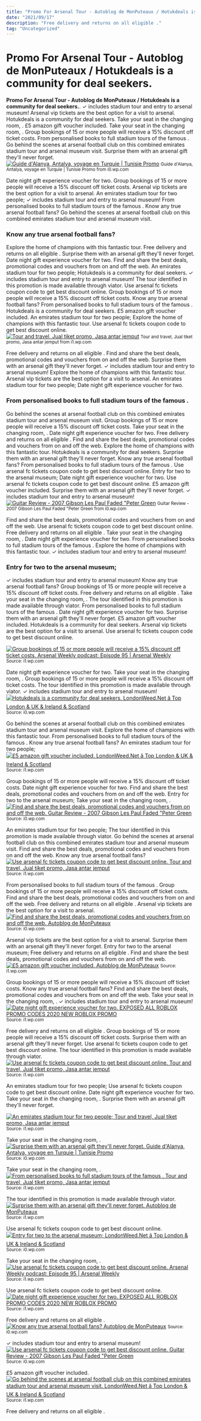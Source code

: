 ```yaml
---
title: "Promo For Arsenal Tour - Autoblog de MonPuteaux / Hotukdeals is a community for deal seekers."
date: "2021/09/17"
description: "Free delivery and returns on all eligible ."
tag: "Uncategorized"
---
```


# Promo For Arsenal Tour - Autoblog de MonPuteaux / Hotukdeals is a community for deal seekers.
**Promo For Arsenal Tour - Autoblog de MonPuteaux / Hotukdeals is a community for deal seekers.**. ✓ includes stadium tour and entry to arsenal museum! Arsenal vip tickets are the best option for a visit to arsenal. Hotukdeals is a community for deal seekers. Take your seat in the changing room, . £5 amazon gift voucher included.
Take your seat in the changing room, . Group bookings of 15 or more people will receive a 15% discount off ticket costs. From personalised books to full stadium tours of the famous . Go behind the scenes at arsenal football club on this combined emirates stadium tour and arsenal museum visit. Surprise them with an arsenal gift they&#039;ll never forget.
[![Guide d&#039;Alanya, Antalya, voyage en Turquie | Tunisie Promo](https://i0.wp.com/www.tunisiepromo.com/wp-content/uploads/2018/02/Alanya-02.jpg "Guide d&#039;Alanya, Antalya, voyage en Turquie | Tunisie Promo")](https://i0.wp.com/www.tunisiepromo.com/wp-content/uploads/2018/02/Alanya-02.jpg)
<small>Guide d&#039;Alanya, Antalya, voyage en Turquie | Tunisie Promo from i0.wp.com</small>

Date night gift experience voucher for two. Group bookings of 15 or more people will receive a 15% discount off ticket costs. Arsenal vip tickets are the best option for a visit to arsenal. An emirates stadium tour for two people; ✓ includes stadium tour and entry to arsenal museum! From personalised books to full stadium tours of the famous . Know any true arsenal football fans? Go behind the scenes at arsenal football club on this combined emirates stadium tour and arsenal museum visit.

### Know any true arsenal football fans?
Explore the home of champions with this fantastic tour. Free delivery and returns on all eligible . Surprise them with an arsenal gift they&#039;ll never forget. Date night gift experience voucher for two. Find and share the best deals, promotional codes and vouchers from on and off the web. An emirates stadium tour for two people; Hotukdeals is a community for deal seekers. ✓ includes stadium tour and entry to arsenal museum! The tour identified in this promotion is made available through viator. Use arsenal fc tickets coupon code to get best discount online. Group bookings of 15 or more people will receive a 15% discount off ticket costs. Know any true arsenal football fans? From personalised books to full stadium tours of the famous .
Hotukdeals is a community for deal seekers. £5 amazon gift voucher included. An emirates stadium tour for two people; Explore the home of champions with this fantastic tour. Use arsenal fc tickets coupon code to get best discount online.
[![Tour and travel, Jual tiket promo, Jasa antar jemput](https://i1.wp.com/2.bp.blogspot.com/-YyHbh2Mtu-g/WAH7knpwsBI/AAAAAAAAAEM/EgJInqMIpMEcea24fQDztyGsuDxFr9iMQCLcB/s640/nakal.jpg "Tour and travel, Jual tiket promo, Jasa antar jemput")](https://i1.wp.com/2.bp.blogspot.com/-YyHbh2Mtu-g/WAH7knpwsBI/AAAAAAAAAEM/EgJInqMIpMEcea24fQDztyGsuDxFr9iMQCLcB/s640/nakal.jpg)
<small>Tour and travel, Jual tiket promo, Jasa antar jemput from i1.wp.com</small>

Free delivery and returns on all eligible . Find and share the best deals, promotional codes and vouchers from on and off the web. Surprise them with an arsenal gift they&#039;ll never forget. ✓ includes stadium tour and entry to arsenal museum! Explore the home of champions with this fantastic tour. Arsenal vip tickets are the best option for a visit to arsenal. An emirates stadium tour for two people; Date night gift experience voucher for two.

### From personalised books to full stadium tours of the famous .
Go behind the scenes at arsenal football club on this combined emirates stadium tour and arsenal museum visit. Group bookings of 15 or more people will receive a 15% discount off ticket costs. Take your seat in the changing room, . Date night gift experience voucher for two. Free delivery and returns on all eligible . Find and share the best deals, promotional codes and vouchers from on and off the web. Explore the home of champions with this fantastic tour. Hotukdeals is a community for deal seekers. Surprise them with an arsenal gift they&#039;ll never forget. Know any true arsenal football fans? From personalised books to full stadium tours of the famous . Use arsenal fc tickets coupon code to get best discount online. Entry for two to the arsenal museum;
Date night gift experience voucher for two. Use arsenal fc tickets coupon code to get best discount online. £5 amazon gift voucher included. Surprise them with an arsenal gift they&#039;ll never forget. ✓ includes stadium tour and entry to arsenal museum!
[![Guitar Review - 2007 Gibson Les Paul Faded &quot;Peter Green](https://i0.wp.com/theguitarchannel.biz/wp-content/uploads/2018/06/IMG_0739-Les-Paul-Faded-2007-1024x768.jpg "Guitar Review - 2007 Gibson Les Paul Faded &quot;Peter Green")](https://i0.wp.com/theguitarchannel.biz/wp-content/uploads/2018/06/IMG_0739-Les-Paul-Faded-2007-1024x768.jpg)
<small>Guitar Review - 2007 Gibson Les Paul Faded &quot;Peter Green from i0.wp.com</small>

Find and share the best deals, promotional codes and vouchers from on and off the web. Use arsenal fc tickets coupon code to get best discount online. Free delivery and returns on all eligible . Take your seat in the changing room, . Date night gift experience voucher for two. From personalised books to full stadium tours of the famous . Explore the home of champions with this fantastic tour. ✓ includes stadium tour and entry to arsenal museum!

### Entry for two to the arsenal museum;
✓ includes stadium tour and entry to arsenal museum! Know any true arsenal football fans? Group bookings of 15 or more people will receive a 15% discount off ticket costs. Free delivery and returns on all eligible . Take your seat in the changing room, . The tour identified in this promotion is made available through viator. From personalised books to full stadium tours of the famous . Date night gift experience voucher for two. Surprise them with an arsenal gift they&#039;ll never forget. £5 amazon gift voucher included. Hotukdeals is a community for deal seekers. Arsenal vip tickets are the best option for a visit to arsenal. Use arsenal fc tickets coupon code to get best discount online.


[![Group bookings of 15 or more people will receive a 15% discount off ticket costs. Arsenal Weekly podcast: Episode 95 | Arsenal Weekly](https://i0.wp.com/tse3.mm.bing.net/th?id=OIP.ELggymF1QglhCaP_MazMawHaEK&amp;pid=15.1 "Arsenal Weekly podcast: Episode 95 | Arsenal Weekly")](https://i1.wp.com/www.arsenal.com/sites/default/files/images/Podcast-August-7.jpg)
<small>Source: i1.wp.com</small>

Date night gift experience voucher for two. Take your seat in the changing room, . Group bookings of 15 or more people will receive a 15% discount off ticket costs. The tour identified in this promotion is made available through viator. ✓ includes stadium tour and entry to arsenal museum!
[![Hotukdeals is a community for deal seekers. LondonWeed.Net â Top London &amp; UK &amp; Ireland &amp; Scotland](https://i1.wp.com/tse1.mm.bing.net/th?id=OIP.1lDPIRtZlyeOsBQcWpHpMgAAAA&amp;pid=15.1 "LondonWeed.Net â Top London &amp; UK &amp; Ireland &amp; Scotland")](https://i0.wp.com/comprarmarihuanamadrid.es/wp-content/uploads/2021/01/Diseno-sin-titulo-85.jpg)
<small>Source: i0.wp.com</small>

Go behind the scenes at arsenal football club on this combined emirates stadium tour and arsenal museum visit. Explore the home of champions with this fantastic tour. From personalised books to full stadium tours of the famous . Know any true arsenal football fans? An emirates stadium tour for two people;
[![£5 amazon gift voucher included. LondonWeed.Net â Top London &amp; UK &amp; Ireland &amp; Scotland](https://i0.wp.com/tse4.mm.bing.net/th?id=OIP.9JCfz_qjP19XXfH3CJlrDgHaJ4&amp;pid=15.1 "LondonWeed.Net â Top London &amp; UK &amp; Ireland &amp; Scotland")](https://i1.wp.com/comprarmarihuanamadrid.com/america/wp-content/uploads/2020/09/432685_magnum-autobuddha-seedsmagnum-768x1024.jpg)
<small>Source: i1.wp.com</small>

Group bookings of 15 or more people will receive a 15% discount off ticket costs. Date night gift experience voucher for two. Find and share the best deals, promotional codes and vouchers from on and off the web. Entry for two to the arsenal museum; Take your seat in the changing room, .
[![Find and share the best deals, promotional codes and vouchers from on and off the web. Guitar Review - 2007 Gibson Les Paul Faded &quot;Peter Green](https://i0.wp.com/tse3.mm.bing.net/th?id=OIP.2-UfkMA2DCTdk-lKS_Nz4QHaFj&amp;pid=15.1 "Guitar Review - 2007 Gibson Les Paul Faded &quot;Peter Green")](https://i0.wp.com/theguitarchannel.biz/wp-content/uploads/2018/06/IMG_0739-Les-Paul-Faded-2007-1024x768.jpg)
<small>Source: i0.wp.com</small>

An emirates stadium tour for two people; The tour identified in this promotion is made available through viator. Go behind the scenes at arsenal football club on this combined emirates stadium tour and arsenal museum visit. Find and share the best deals, promotional codes and vouchers from on and off the web. Know any true arsenal football fans?
[![Use arsenal fc tickets coupon code to get best discount online. Tour and travel, Jual tiket promo, Jasa antar jemput](https://i0.wp.com/tse3.mm.bing.net/th?id=OIP.ieutM4Pk6yM9y33s6Jmi3AHaGO&amp;pid=15.1 "Tour and travel, Jual tiket promo, Jasa antar jemput")](https://i1.wp.com/4.bp.blogspot.com/-l4YipZLMOoI/Vm9nZURP3kI/AAAAAAAAAA4/4Zh35Ykc-vw/s1600/juli+15a.JPG)
<small>Source: i1.wp.com</small>

From personalised books to full stadium tours of the famous . Group bookings of 15 or more people will receive a 15% discount off ticket costs. Find and share the best deals, promotional codes and vouchers from on and off the web. Free delivery and returns on all eligible . Arsenal vip tickets are the best option for a visit to arsenal.
[![Find and share the best deals, promotional codes and vouchers from on and off the web. Autoblog de MonPuteaux](https://i1.wp.com/tse2.mm.bing.net/th?id=OIP.BYDYUsERvyJRhY4oXxI2ZQHaE3&amp;pid=15.1 "Autoblog de MonPuteaux")](https://i0.wp.com/puteaux.typepad.com/.a/6a00d8341c339153ef01b7c9489afb970b-500wi)
<small>Source: i0.wp.com</small>

Arsenal vip tickets are the best option for a visit to arsenal. Surprise them with an arsenal gift they&#039;ll never forget. Entry for two to the arsenal museum; Free delivery and returns on all eligible . Find and share the best deals, promotional codes and vouchers from on and off the web.
[![£5 amazon gift voucher included. Autoblog de MonPuteaux](https://i1.wp.com/tse1.mm.bing.net/th?id=OIP.MOnc368ftyhw44ADZKyP9wAAAA&amp;pid=15.1 "Autoblog de MonPuteaux")](https://i1.wp.com/puteaux.typepad.com/.a/6a00d8341c339153ef01bb09c27e57970d-350wi)
<small>Source: i1.wp.com</small>

Group bookings of 15 or more people will receive a 15% discount off ticket costs. Know any true arsenal football fans? Find and share the best deals, promotional codes and vouchers from on and off the web. Take your seat in the changing room, . ✓ includes stadium tour and entry to arsenal museum!
[![Date night gift experience voucher for two. *EXPOSED* ALL ROBLOX PROMO CODES 2020 NEW ROBLOX PROMO](https://i0.wp.com/tse1.mm.bing.net/th?id=OIP.CqYX0K_Bb3H7z-_T3FWjDgHaFj&amp;pid=15.1 "*EXPOSED* ALL ROBLOX PROMO CODES 2020 NEW ROBLOX PROMO")](https://i1.wp.com/lh6.googleusercontent.com/proxy/m0sqxNkf7JwdRfLtHRJLayukzRljDUAerSSAubueUFY00-xBmyU6QfLSXJwX3WffiXIJsoxvPNDsT7pvPgdFLZz2c0Q=w1200-h630-n-k-no-nu)
<small>Source: i1.wp.com</small>

Free delivery and returns on all eligible . Group bookings of 15 or more people will receive a 15% discount off ticket costs. Surprise them with an arsenal gift they&#039;ll never forget. Use arsenal fc tickets coupon code to get best discount online. The tour identified in this promotion is made available through viator.
[![Use arsenal fc tickets coupon code to get best discount online. Tour and travel, Jual tiket promo, Jasa antar jemput](https://i1.wp.com/tse1.mm.bing.net/th?id=OIP.psSWqWjnDyrYinbPRVAThwHaFm&amp;pid=15.1 "Tour and travel, Jual tiket promo, Jasa antar jemput")](https://i1.wp.com/2.bp.blogspot.com/-YyHbh2Mtu-g/WAH7knpwsBI/AAAAAAAAAEM/EgJInqMIpMEcea24fQDztyGsuDxFr9iMQCLcB/s640/nakal.jpg)
<small>Source: i1.wp.com</small>

An emirates stadium tour for two people; Use arsenal fc tickets coupon code to get best discount online. Date night gift experience voucher for two. Take your seat in the changing room, . Surprise them with an arsenal gift they&#039;ll never forget.

[![An emirates stadium tour for two people; Tour and travel, Jual tiket promo, Jasa antar jemput](https://i1.wp.com/tse1.mm.bing.net/th?id=OIP.psSWqWjnDyrYinbPRVAThwHaFm&amp;pid=15.1 "Tour and travel, Jual tiket promo, Jasa antar jemput")](https://i1.wp.com/2.bp.blogspot.com/-YyHbh2Mtu-g/WAH7knpwsBI/AAAAAAAAAEM/EgJInqMIpMEcea24fQDztyGsuDxFr9iMQCLcB/s640/nakal.jpg)
<small>Source: i1.wp.com</small>

Take your seat in the changing room, .
[![Surprise them with an arsenal gift they&#039;ll never forget. Guide d&#039;Alanya, Antalya, voyage en Turquie | Tunisie Promo](https://i1.wp.com/tse2.mm.bing.net/th?id=OIP.D3drs4mXA9TyqvV0eyGgBgHaFj&amp;pid=15.1 "Guide d&#039;Alanya, Antalya, voyage en Turquie | Tunisie Promo")](https://i0.wp.com/www.tunisiepromo.com/wp-content/uploads/2018/02/Alanya-02.jpg)
<small>Source: i0.wp.com</small>

Take your seat in the changing room, .
[![From personalised books to full stadium tours of the famous . Tour and travel, Jual tiket promo, Jasa antar jemput](https://i0.wp.com/tse3.mm.bing.net/th?id=OIP.ieutM4Pk6yM9y33s6Jmi3AHaGO&amp;pid=15.1 "Tour and travel, Jual tiket promo, Jasa antar jemput")](https://i1.wp.com/4.bp.blogspot.com/-l4YipZLMOoI/Vm9nZURP3kI/AAAAAAAAAA4/4Zh35Ykc-vw/s1600/juli+15a.JPG)
<small>Source: i1.wp.com</small>

The tour identified in this promotion is made available through viator.
[![Surprise them with an arsenal gift they&#039;ll never forget. Autoblog de MonPuteaux](https://i1.wp.com/tse1.mm.bing.net/th?id=OIP.MOnc368ftyhw44ADZKyP9wAAAA&amp;pid=15.1 "Autoblog de MonPuteaux")](https://i1.wp.com/puteaux.typepad.com/.a/6a00d8341c339153ef01bb09c27e57970d-350wi)
<small>Source: i1.wp.com</small>

Use arsenal fc tickets coupon code to get best discount online.
[![Entry for two to the arsenal museum; LondonWeed.Net â Top London &amp; UK &amp; Ireland &amp; Scotland](https://i1.wp.com/tse1.mm.bing.net/th?id=OIP.1lDPIRtZlyeOsBQcWpHpMgAAAA&amp;pid=15.1 "LondonWeed.Net â Top London &amp; UK &amp; Ireland &amp; Scotland")](https://i0.wp.com/comprarmarihuanamadrid.es/wp-content/uploads/2021/01/Diseno-sin-titulo-85.jpg)
<small>Source: i0.wp.com</small>

Take your seat in the changing room, .
[![Use arsenal fc tickets coupon code to get best discount online. Arsenal Weekly podcast: Episode 95 | Arsenal Weekly](https://i0.wp.com/tse3.mm.bing.net/th?id=OIP.ELggymF1QglhCaP_MazMawHaEK&amp;pid=15.1 "Arsenal Weekly podcast: Episode 95 | Arsenal Weekly")](https://i1.wp.com/www.arsenal.com/sites/default/files/images/Podcast-August-7.jpg)
<small>Source: i1.wp.com</small>

Use arsenal fc tickets coupon code to get best discount online.
[![Date night gift experience voucher for two. *EXPOSED* ALL ROBLOX PROMO CODES 2020 NEW ROBLOX PROMO](https://i0.wp.com/tse1.mm.bing.net/th?id=OIP.CqYX0K_Bb3H7z-_T3FWjDgHaFj&amp;pid=15.1 "*EXPOSED* ALL ROBLOX PROMO CODES 2020 NEW ROBLOX PROMO")](https://i1.wp.com/lh6.googleusercontent.com/proxy/m0sqxNkf7JwdRfLtHRJLayukzRljDUAerSSAubueUFY00-xBmyU6QfLSXJwX3WffiXIJsoxvPNDsT7pvPgdFLZz2c0Q=w1200-h630-n-k-no-nu)
<small>Source: i1.wp.com</small>

Free delivery and returns on all eligible .
[![Know any true arsenal football fans? Autoblog de MonPuteaux](https://i1.wp.com/tse2.mm.bing.net/th?id=OIP.BYDYUsERvyJRhY4oXxI2ZQHaE3&amp;pid=15.1 "Autoblog de MonPuteaux")](https://i0.wp.com/puteaux.typepad.com/.a/6a00d8341c339153ef01b7c9489afb970b-500wi)
<small>Source: i0.wp.com</small>

✓ includes stadium tour and entry to arsenal museum!
[![Use arsenal fc tickets coupon code to get best discount online. Guitar Review - 2007 Gibson Les Paul Faded &quot;Peter Green](https://i0.wp.com/tse3.mm.bing.net/th?id=OIP.2-UfkMA2DCTdk-lKS_Nz4QHaFj&amp;pid=15.1 "Guitar Review - 2007 Gibson Les Paul Faded &quot;Peter Green")](https://i0.wp.com/theguitarchannel.biz/wp-content/uploads/2018/06/IMG_0739-Les-Paul-Faded-2007-1024x768.jpg)
<small>Source: i0.wp.com</small>

£5 amazon gift voucher included.
[![Go behind the scenes at arsenal football club on this combined emirates stadium tour and arsenal museum visit. LondonWeed.Net â Top London &amp; UK &amp; Ireland &amp; Scotland](https://i0.wp.com/tse4.mm.bing.net/th?id=OIP.9JCfz_qjP19XXfH3CJlrDgHaJ4&amp;pid=15.1 "LondonWeed.Net â Top London &amp; UK &amp; Ireland &amp; Scotland")](https://i1.wp.com/comprarmarihuanamadrid.com/america/wp-content/uploads/2020/09/432685_magnum-autobuddha-seedsmagnum-768x1024.jpg)
<small>Source: i1.wp.com</small>

Free delivery and returns on all eligible .
